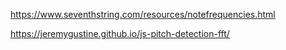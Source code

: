     
https://www.seventhstring.com/resources/notefrequencies.html

https://jeremygustine.github.io/js-pitch-detection-fft/
